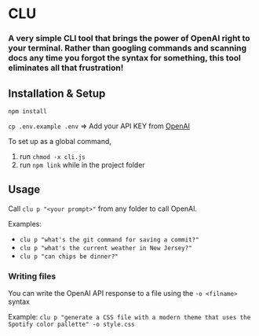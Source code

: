 # CLU
### A very simple CLI tool that brings the power of OpenAI right to your terminal. Rather than googling commands and scanning docs any time you forgot the syntax for something, this tool eliminates all that frustration!

## Installation & Setup

`npm install`

`cp .env.example .env`
=> Add your API KEY from [OpenAI](https://openai.com/api/)

To set up as a global command,

1. run `chmod -x cli.js`
2. run `npm link` while in the project folder

## Usage

Call `clu p "<your prompt>"` from any folder to call OpenAI.

Examples:

- `clu p "what's the git command for saving a commit?"`
- `clu p "what's the current weather in New Jersey?"`
- `clu p "can chips be dinner?"`

### Writing files

You can write the OpenAI API response to a file using the `-o <filname>` syntax

Example: `clu p "generate a CSS file with a modern theme that uses the Spotify color pallette" -o style.css`
